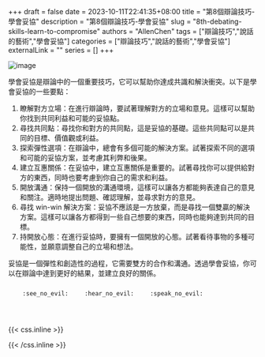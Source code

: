 +++ 
draft = false
date = 2023-10-11T22:41:35+08:00
title = "第8個辯論技巧-學會妥協"
description = "第8個辯論技巧-學會妥協"
slug = "8th-debating-skills-learn-to-compromise"
authors = "AllenChen"
tags = ["辯論技巧","說話的藝術","學會妥協"]
categories = ["辯論技巧","說話的藝術","學會妥協"]
externalLink = ""
series = []
+++

![image](/images/post/A-rabbit-with-big-blue-eyes-taking-part-in-debate-competition-and-learning-to-compromise-at-school-with-Van-Gogh-style.jpeg)

學會妥協是辯論中的一個重要技巧，它可以幫助你達成共識和解決衝突。以下是學會妥協的一些要點：

1. 瞭解對方立場：在進行辯論時，要試著理解對方的立場和意見。這樣可以幫助你找到共同利益和可能的妥協點。
2. 尋找共同點：尋找你和對方的共同點，這是妥協的基礎。這些共同點可以是共同的目標、價值觀或利益。
3. 探索彈性選項：在辯論中，總會有多個可能的解決方案。試著探索不同的選項和可能的妥協方案，並考慮其利弊和後果。
4. 建立互惠關係：在妥協中，建立互惠關係是重要的。試著尋找你可以提供給對方的東西，同時也要考慮到你自己的需求和利益。
5. 開放溝通：保持一個開放的溝通環境，這樣可以讓各方都能夠表達自己的意見和關注。適時地提出問題、確認理解，並尋求對方的意見。
6. 尋找 win-win 解決方案：妥協不應該是一方放棄，而是尋找一個雙贏的解決方案。這樣可以讓各方都得到一些自己想要的東西，同時也能夠達到共同的目標。
7. 持開放心態：在進行妥協時，要擁有一個開放的心態。試著看待事物的多種可能性，並願意調整自己的立場和想法。

妥協是一個彈性和創造性的過程，它需要雙方的合作和溝通。透過學會妥協，你可以在辯論中達到更好的結果，並建立良好的關係。


<p><span class="nowrap"><span class="emojify">🙈</span> <code>:see_no_evil:</code></span>  <span class="nowrap"><span class="emojify">🙉</span> <code>:hear_no_evil:</code></span>  <span class="nowrap"><span class="emojify">🙊</span> <code>:speak_no_evil:</code></span></p>
<br>
    

{{< css.inline >}}
<style>
.emojify {
	font-family: Apple Color Emoji, Segoe UI Emoji, NotoColorEmoji, Segoe UI Symbol, Android Emoji, EmojiSymbols;
	font-size: 2rem;
	vertical-align: middle;
}
@media screen and (max-width:650px) {
  .nowrap {
    display: block;
    margin: 25px 0;
  }
}
</style>
{{< /css.inline >}}
